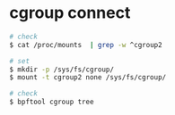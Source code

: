 # cgroup connect

```bash
# check
$ cat /proc/mounts  | grep -w ^cgroup2

# set
$ mkdir -p /sys/fs/cgroup/
$ mount -t cgroup2 none /sys/fs/cgroup/

# check
$ bpftool cgroup tree
```
